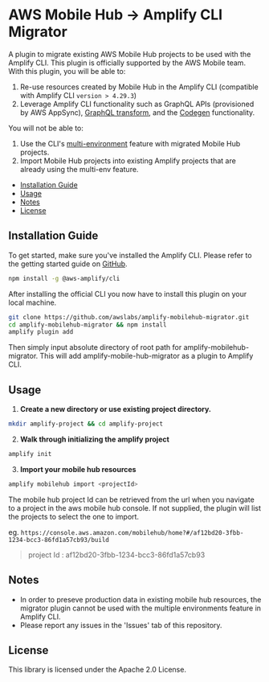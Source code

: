 # AWS Mobile Hub &rarr; Amplify CLI Migrator

A plugin to migrate existing AWS Mobile Hub projects to be used with the Amplify CLI. This plugin is officially supported by the AWS Mobile team. With this plugin, you will be able to:
1. Re-use resources created by Mobile Hub in the Amplify CLI (compatible with Amplify CLI `version > 4.29.3`)
2. Leverage Amplify CLI functionality such as GraphQL APIs (provisioned by AWS AppSync), [GraphQL transform](https://aws-amplify.github.io/docs/cli/graphql), and the [Codegen](https://aws-amplify.github.io/docs/cli/codegen) functionality.

You will not be able to:

1. Use the CLI's [multi-environment](https://aws-amplify.github.io/docs/cli/multienv) feature with migrated Mobile Hub projects.
2. Import Mobile Hub projects into existing Amplify projects that are already using the multi-env feature.

- [Installation Guide](#installation-guide)
- [Usage](#usage)
- [Notes](#notes)
- [License](#license)

## Installation Guide

To get started, make sure you've installed the Amplify CLI. Please refer to the getting started guide on [GitHub](https://github.com/aws-amplify/amplify-cli).

```bash
npm install -g @aws-amplify/cli
```

After installing the official CLI you now have to install this plugin on your local machine.

```bash
git clone https://github.com/awslabs/amplify-mobilehub-migrator.git
cd amplify-mobilehub-migrator && npm install
amplify plugin add
```
Then simply input absolute directory of root path for amplify-mobilehub-migrator. This will add amplify-mobile-hub-migrator as a plugin to Amplify CLI.

## Usage

1. **Create a new directory or use existing project directory.**

```bash
mkdir amplify-project && cd amplify-project
```

2. **Walk through initializing the amplify project**

``` bash
amplify init
```

3. **Import your mobile hub resources**

``` bash
amplify mobilehub import <projectId>
```

The mobile hub project Id can be retrieved from the url when you navigate to a project in the aws mobile hub console. If not supplied, the plugin will list the projects to select the one to import.

eg. `https://console.aws.amazon.com/mobilehub/home?#/af12bd20-3fbb-1234-bcc3-86fd1a57cb93/build`
> project Id : af12bd20-3fbb-1234-bcc3-86fd1a57cb93

## Notes

- In order to preseve production data in existing mobile hub resources, the migrator plugin cannot be used with the multiple environments feature in Amplify CLI.
- Please report any issues in the 'Issues' tab of this repository.

## License

This library is licensed under the Apache 2.0 License.
